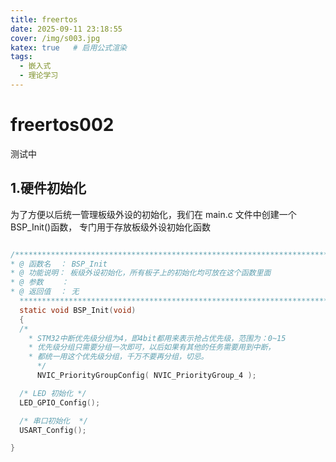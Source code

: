 ```yaml
---
title: freertos
date: 2025-09-11 23:18:55
cover: /img/s003.jpg
katex: true   # 启用公式渲染
tags:
  - 嵌入式
  - 理论学习
---
```


# freertos002

测试中

## 1.硬件初始化

为了方便以后统一管理板级外设的初始化，我们在 main.c 文件中创建一个 BSP_Init()函数， 专门用于存放板级外设初始化函数

```c

/***********************************************************************
* @ 函数名  ： BSP_Init
* @ 功能说明： 板级外设初始化，所有板子上的初始化均可放在这个函数里面
* @ 参数    ：
* @ 返回值  ： 无
  *********************************************************************/
  static void BSP_Init(void)
  {
  /*
    * STM32中断优先级分组为4，即4bit都用来表示抢占优先级，范围为：0~15
    * 优先级分组只需要分组一次即可，以后如果有其他的任务需要用到中断，
    * 都统一用这个优先级分组，千万不要再分组，切忌。
      */
      NVIC_PriorityGroupConfig( NVIC_PriorityGroup_4 );

  /* LED 初始化 */
  LED_GPIO_Config();

  /* 串口初始化	*/
  USART_Config();

}

```



